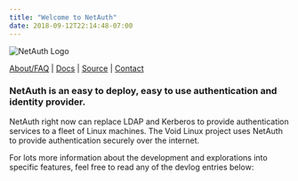 ```yaml
---
title: "Welcome to NetAuth"
date: 2018-09-12T22:14:48-07:00
---
```


![NetAuth Logo](/img/NetAuthLock.png)

[About/FAQ](/about) | [Docs](https://docs.netauth.org) | [Source](https://github.com/NetAuth) | [Contact](/contact)

### NetAuth is an easy to deploy, easy to use authentication and identity provider.

NetAuth right now can replace LDAP and Kerberos to provide
authentication services to a fleet of Linux machines.  The Void Linux
project uses NetAuth to provide authentication securely over the
internet.

For lots more information about the development and explorations into
specific features, feel free to read any of the devlog entries below:
